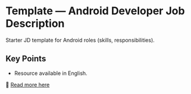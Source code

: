 # Template — Android Developer Job Description

Starter JD template for Android roles (skills, responsibilities).

## Key Points
- Resource available in English.

📖 [Read more here](https://docs.example.com/templates/jd-android)
